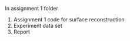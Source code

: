 In assignment 1 folder
1. Assignment 1 code for surface reconstruction 
2. Experiment data set 
3. Report 
